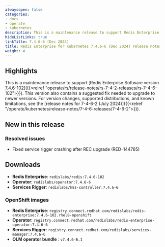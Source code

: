 ```yaml
---
alwaysopen: false
categories:
- docs
- operate
- kubernetes
description: This is a maintenance release to support Redis Enterprise Software version 7.4.6-102 and contains a suggested fix needed to upgrade to newer versions.
hideListLinks: true
linkTitle: 7.4.6-6 (Dec 2024)
title: Redis Enterprise for Kubernetes 7.4.6-6 (Dec 2024) release notes
weight: 4
---
```


## Highlights

This is a maintenance release to support [Redis Enterprise Software version 7.4.6-102]({{<relref "operate/rs/release-notes/rs-7-4-2-releases/rs-7-4-6-102">}}). This version also contains a suggested fix needed to upgrade to newer versions. For version changes, supported distributions, and known limitations, see the [release notes for 7-4-6-2 (July 2024)]({{<relref "/operate/kubernetes/release-notes/7-4-6-releases/7-4-6-2">}}).

## New in this release

### Resolved issues

- Fixed service rigger crashing after REC upgrade (RED-144785)

## Downloads

- **Redis Enterprise**: `redislabs/redis:7.4.6-102`
- **Operator**: `redislabs/operator:7.4.6-6`
- **Services Rigger**: `redislabs/k8s-controller:7.4.6-6`


### OpenShift images

- **Redis Enterprise**: `registry.connect.redhat.com/redislabs/redis-enterprise:7.4.6-102.rhel8-openshift`
- **Operator**: `registry.connect.redhat.com/redislabs/redis-enterprise-operator:7.4.6-6`
- **Services Rigger**: `registry.connect.redhat.com/redislabs/services-manager:7.4.6-6`
- **OLM operator bundle** : `v7.4.6-6.1`
